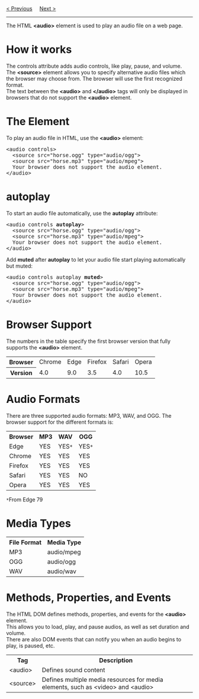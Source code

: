 <a href="/HTML/Media/Videos.md">&lt; Previous</a>
&nbsp;&nbsp;&nbsp;
<a href="/HTML/Media/Plug-ins.md">Next &gt;</a>
<hr>
The HTML <b>&lt;audio&gt;</b> element is used to play an audio file on a web page.
<h1>How it works</h1>
The controls attribute adds audio controls, like play, pause, and volume.
<br>
The <b>&lt;source&gt;</b> element allows you to specify alternative audio files which the browser may choose from. The browser will use the first recognized format.
<br>
The text between the <b>&lt;audio&gt;</b> and <b>&lt;/audio&gt;</b> tags will only be displayed in browsers that do not support the <b>&lt;audio&gt;</b> element.
<h1>The Element</h1>
To play an audio file in HTML, use the <b>&lt;audio&gt;</b> element:
<pre>
&lt;audio controls&gt;
  &lt;source src="horse.ogg" type="audio/ogg"&gt;
  &lt;source src="horse.mp3" type="audio/mpeg"&gt;
  Your browser does not support the audio element.
&lt;/audio&gt;
</pre>
<h1>autoplay</h1>
To start an audio file automatically, use the <b>autoplay</b> attribute:
<pre>
&lt;audio controls <b>autoplay</b>&gt;
  &lt;source src="horse.ogg" type="audio/ogg"&gt;
  &lt;source src="horse.mp3" type="audio/mpeg"&gt;
  Your browser does not support the audio element.
&lt;/audio&gt;
</pre>
Add <b>muted</b> after <b>autoplay</b> to let your audio file start playing automatically but muted:
<pre>
&lt;audio controls autoplay <b>muted</b>&gt;
  &lt;source src="horse.ogg" type="audio/ogg"&gt;
  &lt;source src="horse.mp3" type="audio/mpeg"&gt;
  Your browser does not support the audio element.
&lt;/audio&gt;
</pre>
<h1>Browser Support</h1>
The numbers in the table specify the first browser version that fully supports the <b>&lt;audio&gt;</b> element.
<table class="ws-table-all notranslate">
  <tr>
    <th>Browser</th>
    <td>Chrome</td>
    <td>Edge</td>
    <td>Firefox</td>
    <td>Safari</td>
    <td>Opera</td>
  </tr>
  <tr>
    <th>Version</th>
    <td>4.0</td>
    <td>9.0</td>
    <td>3.5</td>
    <td>4.0</td>
    <td>10.5</td>
  </tr>
</table>
<h1>Audio Formats</h1>
There are three supported audio formats: MP3, WAV, and OGG. The browser support for the different formats is:
<table class="ws-table-all notranslate">
  <tr>
    <th>Browser</th>
    <th>MP3</th>
    <th>WAV</th>
    <th>OGG</th>
  </tr>
  <tr>
    <td>Edge</td>
    <td>YES</td>
    <td>YES<code>*</code></td>
    <td>YES<code>*</code></td>
  </tr>
  <tr>
    <td>Chrome</td>
    <td>YES</td>
    <td>YES</td>
    <td>YES</td>
  </tr>
  <tr>
    <td>Firefox</td>
    <td>YES</td>
    <td>YES</td>
    <td>YES</td>
  </tr>
  <tr>
    <td>Safari</td>
    <td>YES</td>
    <td>YES</td>
    <td>NO</td>
  </tr>
  <tr>
    <td>Opera</td>
    <td>YES</td>
    <td>YES</td>
    <td>YES</td>
  </tr>
</table>
<code>*</code>From Edge 79
<h1>Media Types</h1>
<table class="ws-table-all notranslate">
  <tr>
    <th>File Format</th>
    <th>Media Type</th>
  </tr>
  <tr>
    <td>MP3</td>
    <td>audio/mpeg</td>
  </tr>
  <tr>
    <td>OGG</td>
    <td>audio/ogg</td>
  </tr>
  <tr>
    <td>WAV</td>
    <td>audio/wav</td>
  </tr>
</table>
<h1>Methods, Properties, and Events</h1>
The HTML DOM defines methods, properties, and events for the <b>&lt;audio&gt;</b> element.
<br>
This allows you to load, play, and pause audios, as well as set duration and volume.
<br>
There are also DOM events that can notify you when an audio begins to play, is paused, etc.
<table class="ws-table-all notranslate">
  <tr>
    <th>Tag</th>
    <th>Description</th>
  </tr>
  <tr>
    <td>&lt;audio&gt;</td>
    <td>Defines sound content</td>
  </tr>
  <tr>
    <td>&lt;source&gt;</td>
    <td>Defines multiple media resources for media elements, such as &lt;video&gt; and &lt;audio&gt;</td>
  </tr>
</table>
